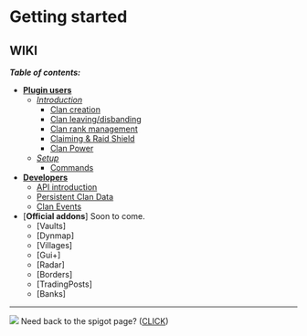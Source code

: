 # Getting started



## WIKI
_**Table of contents:**_
- [**Plugin users**](https://github.com/Hempfest/Clans/wiki)
    - [*Introduction*]()
        - [Clan creation](https://github.com/Hempfest/Clans/wiki/Creating-a-clan.)
        - [Clan leaving/disbanding](https://github.com/Hempfest/Clans/wiki/Leaving-a-clan.)
        - [Clan rank management](https://github.com/Hempfest/Clans/wiki/Clan-rank-management.)
        - [Claiming & Raid Shield](https://github.com/Hempfest/Clans/wiki/Claiming-&-Raid-Shield)
        - [Clan Power](https://github.com/Hempfest/Clans/wiki/Clan-Power)
    - [*Setup*]()
        - [Commands](https://github.com/Hempfest/Clans/wiki/Commands)
- [**Developers**](https://github.com/Hempfest/Clans/wiki)
    - [API introduction](https://github.com/Hempfest/Clans/wiki/Clans-API-and-how-to-use-it)
    - [Persistent Clan Data](https://github.com/Hempfest/Clans/wiki/Using-the-new-Clans-PersistentDataContainer)
    - [Clan Events](https://github.com/Hempfest/Clans/wiki/Clan-Events)
- [**Official addons**] Soon to come.
    - [Vaults]
    - [Dynmap]
    - [Villages]
    - [Gui+]
    - [Radar]
    - [Borders]
    - [TradingPosts]
    - [Banks]
---
![](https://i.imgur.com/9Tu9JAN.png)
Need back to the spigot page? 
([CLICK](https://www.spigotmc.org/resources/clans-free-1-12-1-16-re-vamped.78415/))
